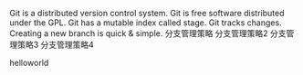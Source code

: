 Git is a distributed version control system.
Git is free software distributed under the GPL.
Git has a mutable index called stage.
Git tracks changes.
Creating a new branch is quick & simple.
分支管理策略
分支管理策略2
分支管理策略3
分支管理策略4

helloworld
